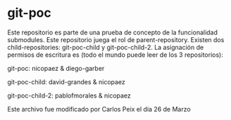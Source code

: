 git-poc
=======

Este repositorio es parte de una prueba de concepto de la funcionalidad submodules.
Este repositorio juega el rol de parent-repository. Existen dos child-repositories: git-poc-child y git-poc-child-2.
La asignación de permisos de escritura es (todo el mundo puede leer de los 3 repositorios):


git-poc: nicopaez & diego-garber

git-poc-child: david-grandes & nicopaez

git-poc-child-2: pablofmorales & nicopaez


Este archivo fue modificado por Carlos Peix el dia 26 de Marzo

